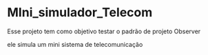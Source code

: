 # MIni_simulador_Telecom

Esse projeto tem como objetivo testar o padrão de projeto Observer

ele simula um mini sistema de telecomunicação
